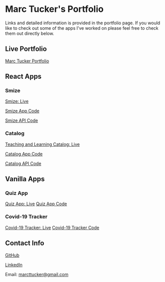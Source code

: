 # Marc Tucker's Portfolio

Links and detailed information is provided in the portfolio page. If you would like to check out some of the apps I've worked on please feel free to check them out directly below.

## Live Portfolio

[Marc Tucker Portfolio](https://ikarskarn.github.io/marc_tucker_portfolio)

## React Apps

### Smize

[Smize: Live](https://smize-app.vercel.app/)

[Smize App Code](https://github.com/ikarskarn/smize-app.git)

[Smize API Code](https://github.com/ikarskarn/smize-api.git)

### Catalog

[Teaching and Learning Catalog: Live](https://catalog-app.vercel.app/)

[Catalog App Code](https://github.com/ikarskarn/catalog-app)

[Catalog API Code](https://github.com/ikarskarn/catalog-api)

## Vanilla Apps

### Quiz App

[Quiz App: Live](https://ikarskarn.github.io/quizApp/)
[Quiz App Code](https://github.com/ikarskarn/quizApp)

### Covid-19 Tracker

[Covid-19 Tracker: Live](https://ikarskarn.github.io/covid19_app/)
[Covid-19 Tracker Code](https://github.com/ikarskarn/covid19_app)

## Contact Info

[GitHub](https://github.com/ikarskarn)

[LinkedIn](https://www.linkedin.com/in/marcttucker/)

Email: <marcttucker@gmail.com>
